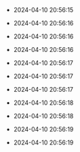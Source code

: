
- 2024-04-10 20:56:15

- 2024-04-10 20:56:16

- 2024-04-10 20:56:16

- 2024-04-10 20:56:16

- 2024-04-10 20:56:17

- 2024-04-10 20:56:17

- 2024-04-10 20:56:17

- 2024-04-10 20:56:18

- 2024-04-10 20:56:18

- 2024-04-10 20:56:19

- 2024-04-10 20:56:19
